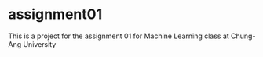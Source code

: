 # assignment01
This is a project for the assignment 01 for Machine Learning class at Chung-Ang University 
